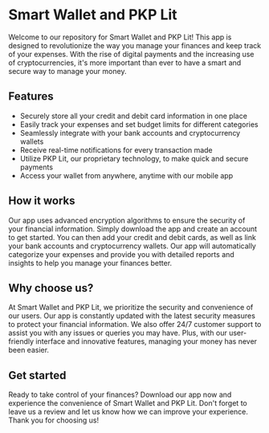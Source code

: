 # Smart Wallet and PKP Lit

Welcome to our repository for Smart Wallet and PKP Lit! This app is designed to revolutionize the way you manage your finances and keep track of your expenses. With the rise of digital payments and the increasing use of cryptocurrencies, it's more important than ever to have a smart and secure way to manage your money.

## Features

- Securely store all your credit and debit card information in one place
- Easily track your expenses and set budget limits for different categories
- Seamlessly integrate with your bank accounts and cryptocurrency wallets
- Receive real-time notifications for every transaction made
- Utilize PKP Lit, our proprietary technology, to make quick and secure payments
- Access your wallet from anywhere, anytime with our mobile app

## How it works

Our app uses advanced encryption algorithms to ensure the security of your financial information. Simply download the app and create an account to get started. You can then add your credit and debit cards, as well as link your bank accounts and cryptocurrency wallets. Our app will automatically categorize your expenses and provide you with detailed reports and insights to help you manage your finances better.

## Why choose us?

At Smart Wallet and PKP Lit, we prioritize the security and convenience of our users. Our app is constantly updated with the latest security measures to protect your financial information. We also offer 24/7 customer support to assist you with any issues or queries you may have. Plus, with our user-friendly interface and innovative features, managing your money has never been easier.

## Get started

Ready to take control of your finances? Download our app now and experience the convenience of Smart Wallet and PKP Lit. Don't forget to leave us a review and let us know how we can improve your experience. Thank you for choosing us!